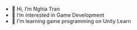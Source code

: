 - 👋 Hi, I’m Nghia Tran
- 👀 I’m interested in Game Development
- 🌱 I'm learning game programming on Unity Learn

<!---
nghiatran98/nghiatran98 is a ✨ special ✨ repository because its `README.md` (this file) appears on your GitHub profile.
You can click the Preview link to take a look at your changes.
--->
